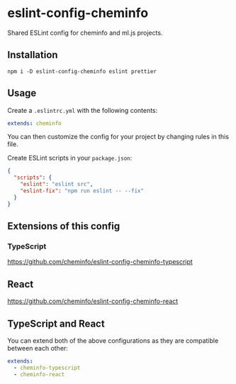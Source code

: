 # eslint-config-cheminfo

Shared ESLint config for cheminfo and ml.js projects.

## Installation

```console
npm i -D eslint-config-cheminfo eslint prettier
```

## Usage

Create a `.eslintrc.yml` with the following contents:

```yml
extends: cheminfo
```

You can then customize the config for your project by changing rules in this file.

Create ESLint scripts in your `package.json`:

```json
{
  "scripts": {
    "eslint": "eslint src",
    "eslint-fix": "npm run eslint -- --fix"
  }
}
```

## Extensions of this config

### TypeScript

https://github.com/cheminfo/eslint-config-cheminfo-typescript

## React

https://github.com/cheminfo/eslint-config-cheminfo-react

## TypeScript and React

You can extend both of the above configurations as they are compatible between each other:

```yml
extends:
  - cheminfo-typescript
  - cheminfo-react
```

